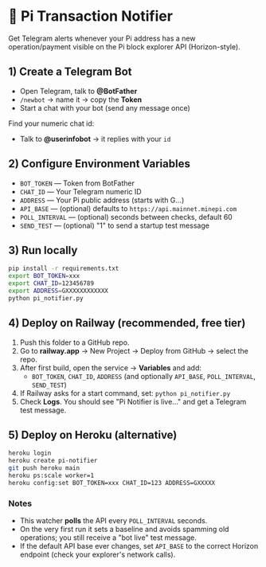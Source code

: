 
# 🚨 Pi Transaction Notifier

Get Telegram alerts whenever your Pi address has a new operation/payment visible on the Pi block explorer API (Horizon-style).

## 1) Create a Telegram Bot
- Open Telegram, talk to **@BotFather**
- `/newbot` → name it → copy the **Token**
- Start a chat with your bot (send any message once)

Find your numeric chat id:
- Talk to **@userinfobot** → it replies with your `id`

## 2) Configure Environment Variables
- `BOT_TOKEN` — Token from BotFather
- `CHAT_ID` — Your Telegram numeric ID
- `ADDRESS` — Your Pi public address (starts with G...)
- `API_BASE` — (optional) defaults to `https://api.mainnet.minepi.com`
- `POLL_INTERVAL` — (optional) seconds between checks, default 60
- `SEND_TEST` — (optional) "1" to send a startup test message

## 3) Run locally
```bash
pip install -r requirements.txt
export BOT_TOKEN=xxx
export CHAT_ID=123456789
export ADDRESS=GXXXXXXXXXXXX
python pi_notifier.py
```

## 4) Deploy on Railway (recommended, free tier)
1. Push this folder to a GitHub repo.
2. Go to **railway.app** → New Project → Deploy from GitHub → select the repo.
3. After first build, open the service → **Variables** and add:
   - `BOT_TOKEN`, `CHAT_ID`, `ADDRESS` (and optionally `API_BASE`, `POLL_INTERVAL`, `SEND_TEST`)
4. If Railway asks for a start command, set: `python pi_notifier.py`
5. Check **Logs**. You should see "Pi Notifier is live..." and get a Telegram test message.

## 5) Deploy on Heroku (alternative)
```bash
heroku login
heroku create pi-notifier
git push heroku main
heroku ps:scale worker=1
heroku config:set BOT_TOKEN=xxx CHAT_ID=123 ADDRESS=GXXXXX
```

### Notes
- This watcher **polls** the API every `POLL_INTERVAL` seconds.
- On the very first run it sets a baseline and avoids spamming old operations; you still receive a "bot live" test message.
- If the default API base ever changes, set `API_BASE` to the correct Horizon endpoint (check your explorer's network calls).

